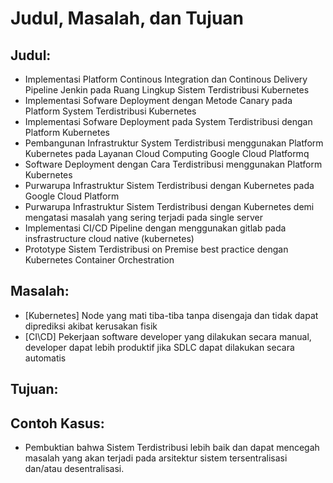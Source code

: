 # Judul, Masalah, dan Tujuan

## Judul:

 - Implementasi Platform Continous Integration dan Continous Delivery Pipeline Jenkin pada Ruang Lingkup Sistem Terdistribusi Kubernetes
 - Implementasi Sofware Deployment dengan Metode Canary pada Platform System Terdistribusi Kubernetes
 - Implementasi Sofware Deployment pada System Terdistribusi dengan Platform Kubernetes
 - Pembangunan Infrastruktur System Terdistribusi menggunakan Platform Kubernetes pada Layanan Cloud Computing Google Cloud Platformq
 - Software Deployment dengan Cara Terdistribusi menggunakan Platform Kubernetes
 - Purwarupa Infrastruktur Sistem Terdistribusi dengan Kubernetes pada Google Cloud Platform
 - Purwarupa Infrastruktur Sistem Terdistribusi dengan Kubernetes demi mengatasi masalah yang sering terjadi pada single server
 - Implementasi CI/CD Pipeline dengan menggunakan gitlab pada insfrastructure cloud native (kubernetes)
 - Prototype Sistem Terdistribusi on Premise best practice dengan Kubernetes Container Orchestration
 
## Masalah:

 - [Kubernetes] Node yang mati tiba-tiba tanpa disengaja dan tidak dapat diprediksi akibat kerusakan fisik
 - [CI\CD] Pekerjaan software developer yang dilakukan secara manual, developer dapat lebih produktif jika SDLC dapat dilakukan secara automatis
 
## Tujuan:


## Contoh Kasus:

 - Pembuktian bahwa Sistem Terdistribusi lebih baik dan dapat mencegah masalah yang akan terjadi pada arsitektur sistem tersentralisasi dan/atau desentralisasi.
